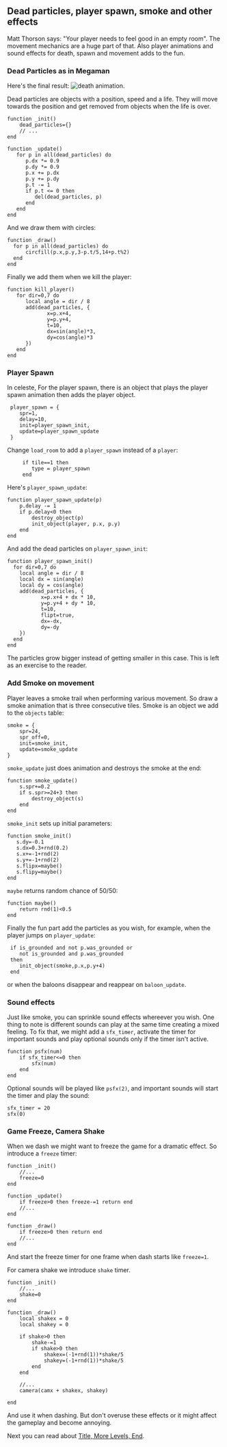 ## Dead particles, player spawn, smoke and other effects

Matt Thorson says: "Your player needs to feel good in an empty room". The movement mechanics are a huge part of that. Also player animations and sound effects for death, spawn and movement adds to the fun.


### Dead Particles as in Megaman

Here's the final result:
![death animation](pre_death_animation.gif).

Dead particles are objects with a position, speed and a life. They will move towards the position and get removed from objects when the life is over.


    function _init()
        dead_particles={}
        // ...
    end

    function _update()
       for p in all(dead_particles) do
          p.dx *= 0.9
          p.dy *= 0.9
          p.x += p.dx
          p.y += p.dy
          p.t -= 1
          if p.t <= 0 then
             del(dead_particles, p)
          end
       end
    end

And we draw them with circles:

    function _draw()
      for p in all(dead_particles) do
          circfill(p.x,p.y,3-p.t/5,14+p.t%2)
      end
    end

Finally we add them when we kill the player:

    
    function kill_player()
       for dir=0,7 do
          local angle = dir / 8
          add(dead_particles, {
                 x=p.x+4,
                 y=p.y+4,
                 t=10,
                 dx=sin(angle)*3,
                 dy=cos(angle)*3
          })
       end
    end

### Player Spawn

In celeste, For the player spawn, there is an object that plays the player spawn animation then adds the player object.

     player_spawn = {
        spr=1,
        delay=10,
        init=player_spawn_init,
        update=player_spawn_update
     }

Change `load_room` to add a `player_spawn` instead of a `player`:

         if tile==1 then
            type = player_spawn
         end

Here's `player_spawn_update`:

    function player_spawn_update(p)
        p.delay -= 1
        if p.delay<0 then
            destroy_object(p)
            init_object(player, p.x, p.y)
        end
    end

And add the dead particles on `player_spawn_init`:

    function player_spawn_init()
      for dir=0,7 do
        local angle = dir / 8
        local dx = sin(angle)
        local dy = cos(angle)
        add(dead_particles, {
               x=p.x+4 + dx * 10,
               y=p.y+4 + dy * 10,
               t=10,
               flipt=true,
               dx=-dx,
               dy=-dy
        })
      end
    end

The particles grow bigger instead of getting smaller in this case. This is left as an exercise to the reader.


### Add Smoke on movement

Player leaves a smoke trail when performing various movement. So draw a smoke animation that is three consecutive tiles. Smoke is an object we add to the `objects` table:

    smoke = {
        spr=24,
        spr_off=0,
        init=smoke_init,
        update=smoke_update
    }

`smoke_update` just does animation and destroys the smoke at the end:

    function smoke_update()
        s.spr+=0.2
        if s.spr>=24+3 then
            destroy_object(s)
        end
    end

`smoke_init` sets up initial parameters:

    function smoke_init()
       s.dy=-0.1
       s.dx=0.3+rnd(0.2)
       s.x+=-1+rnd(2)
       s.y+=-1+rnd(2)
       s.flipx=maybe()
       s.flipy=maybe()
    end

`maybe` returns random chance of 50/50:

    function maybe()
        return rnd(1)<0.5
    end

Finally the fun part add the particles as you wish, for example, when the player jumps on `player_update`:

     if is_grounded and not p.was_grounded or
        not is_grounded and p.was_grounded
     then
        init_object(smoke,p.x,p.y+4)
     end

or when the baloons disappear and reappear on `baloon_update`.

### Sound effects

Just like smoke, you can sprinkle sound effects whereever you wish. One thing to note is different sounds can play at the same time creating a mixed feeling. To fix that, we might add a `sfx_timer`, activate the timer for important sounds and play optional sounds only if the timer isn't active.

    function psfx(num)
        if sfx_timer<=0 then
            sfx(num)
        end
    end

Optional sounds will be played like `psfx(2)`, and important sounds will start the timer and play the sound:

    sfx_timer = 20
    sfx(0)

### Game Freeze, Camera Shake

When we dash we might want to freeze the game for a dramatic effect. So introduce a `freeze` timer:

    function _init()
        //...
        freeze=0
    end

    function _update()
        if freeze>0 then freeze-=1 return end
        //...
    end

    function _draw()
        if freeze>0 then return end
        //...
    end

And start the freeze timer for one frame when dash starts like `freeze=1`.

For camera shake we introduce `shake` timer.

    function _init()
        //...
        shake=0
    end

    function _draw()
        local shakex = 0
        local shakey = 0

        if shake>0 then
            shake-=1
            if shake>0 then
                shakex=(-1+rnd(1))*shake/5
                shakey=(-1+rnd(1))*shake/5
            end
        end

        //...
        camera(camx + shakex, shakey)

    end

And use it when dashing. But don't overuse these effects or it might affect the gameplay and become annoying.


Next you can read about [Title, More Levels, End](TITLE.md).
